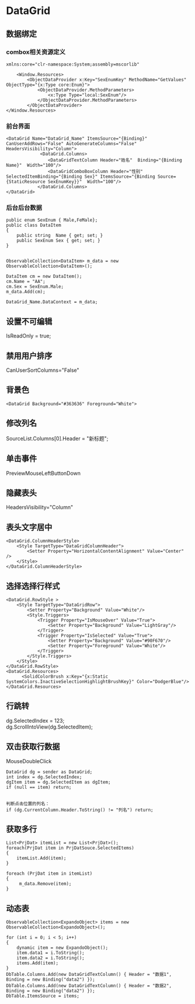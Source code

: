 # DataGrid

## 数据绑定

### combox相关资源定义

```
xmlns:core="clr-namespace:System;assembly=mscorlib"

    <Window.Resources>
        <ObjectDataProvider x:Key="SexEnumKey" MethodName="GetValues"  ObjectType="{x:Type core:Enum}">
            <ObjectDataProvider.MethodParameters>
                <x:Type Type="local:SexEnum"/>
            </ObjectDataProvider.MethodParameters>
        </ObjectDataProvider>
</Window.Resources>
```

### 前台界面

```
<DataGrid Name="DataGrid_Name" ItemsSource="{Binding}" CanUserAddRows="False" AutoGenerateColumns="False" HeadersVisibility="Column">
             <DataGrid.Columns>
                <DataGridTextColumn Header="姓名"  Binding="{Binding Name}"  Width="100"/>
                <DataGridComboBoxColumn Header="性别"  SelectedItemBinding="{Binding Sex}" ItemsSource="{Binding Source={StaticResource SexEnumKey}}"  Width="100"/>
            </DataGrid.Columns>
</DataGrid>
```

### 后台后台数据

```
public enum SexEnum { Male,FeMale};
public class DataItem
{
    public string  Name { get; set; }
    public SexEnum Sex { get; set; }
}


ObservableCollection<DataItem> m_data = new ObservableCollection<DataItem>();

DataItem cm = new DataItem();
cm.Name = "AA";
cm.Sex = SexEnum.Male;
m_data.Add(cm);

DataGrid_Name.DataContext = m_data;
```

## 设置不可编辑

IsReadOnly = true;

## 禁用用户排序

CanUserSortColumns="False"

## 背景色

`<DataGrid Background="#363636" Foreground="White">`

## 修改列名

SourceList.Columns[0].Header = "新标题";

## 单击事件

PreviewMouseLeftButtonDown

## 隐藏表头

HeadersVisibility="Column"

## 表头文字居中

```
<DataGrid.ColumnHeaderStyle>
    <Style TargetType="DataGridColumnHeader">
        <Setter Property="HorizontalContentAlignment" Value="Center" />
    </Style>
</DataGrid.ColumnHeaderStyle>
```

## 选择选择行样式

```
<DataGrid.RowStyle >
    <Style TargetType="DataGridRow">
        <Setter Property="Background" Value="White"/>
        <Style.Triggers>
            <Trigger Property="IsMouseOver" Value="True">
                <Setter Property="Background" Value="LightGray"/>
            </Trigger>
            <Trigger Property="IsSelected" Value="True">
                <Setter Property="Background" Value="#90F670"/>
                <Setter Property="Foreground" Value="White"/>
            </Trigger>
        </Style.Triggers>
    </Style>
</DataGrid.RowStyle>
<DataGrid.Resources>
      <SolidColorBrush x:Key="{x:Static SystemColors.InactiveSelectionHighlightBrushKey}" Color="DodgerBlue"/>
</DataGrid.Resources>
```

## 行跳转

dg.SelectedIndex = 123;  
dg.ScrollIntoView(dg.SelectedItem);  

## 双击获取行数据

MouseDoubleClick  

```
DataGrid dg = sender as DataGrid;
int index = dg.SelectedIndex;
dgItem item = dg.SelectedItem as dgItem;
if (null == item) return;


判断点击位置的列名：
if (dg.CurrentColumn.Header.ToString() != "列名") return;
```

## 获取多行

```
List<PrjDat> itemList = new List<PrjDat>();
foreach(PrjDat item in PrjDatSouce.SelectedItems)
{
    itemList.Add(item);
}

foreach (PrjDat item in itemList)
{
     m_data.Remove(item);
}
```

## 动态表

```
ObservableCollection<ExpandoObject> items = new ObservableCollection<ExpandoObject>();

for (int i = 0; i < 5; i++)
{
    dynamic item = new ExpandoObject();
    item.data1 = i.ToString();
    item.data2 = i.ToString();
    items.Add(item);
}
DbTable.Columns.Add(new DataGridTextColumn() { Header = "数据1", Binding = new Binding("data2") });
DbTable.Columns.Add(new DataGridTextColumn() { Header = "数据2", Binding = new Binding("data2") });
DbTable.ItemsSource = items;
```
